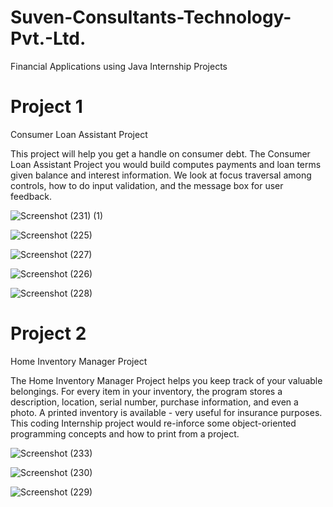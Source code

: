 # Suven-Consultants-Technology-Pvt.-Ltd.
Financial Applications using Java Internship Projects

# Project 1
Consumer Loan Assistant Project

This project will help you get a handle on consumer debt. The Consumer Loan Assistant Project you would build computes payments and loan terms given balance and interest information. We look at focus traversal among controls, how to do input validation, and the message box for user feedback.

![Screenshot (231)](https://user-images.githubusercontent.com/86226001/128392833-5e36dc17-e23b-4a9c-bd62-ba46e57a9f80.png)
                                            (1)

![Screenshot (225)](https://user-images.githubusercontent.com/86226001/128393218-cd71cf75-084c-4912-a5bf-e38de8aebee7.png)

![Screenshot (227)](https://user-images.githubusercontent.com/86226001/128393262-d02d1f7f-cace-4be3-954f-4d3a9623fa3b.png)

![Screenshot (226)](https://user-images.githubusercontent.com/86226001/128393288-863edc50-32dd-4807-a26b-a8e8ec2d80cb.png)

![Screenshot (228)](https://user-images.githubusercontent.com/86226001/128393322-edd7dcba-bc03-4ce5-8da6-90dc17d40005.png)




# Project 2
Home Inventory Manager Project

 The Home Inventory Manager Project helps you keep track of your valuable belongings. For every item in your inventory, the program stores a description, location, serial number, purchase information, and even a photo. A printed inventory is available - very useful for insurance purposes. This coding Internship project would re-inforce some object-oriented programming concepts and how to print from a project.
 
 ![Screenshot (233)](https://user-images.githubusercontent.com/86226001/128393975-44786ad2-9253-4c22-8ee0-84318d0f6302.png)

![Screenshot (230)](https://user-images.githubusercontent.com/86226001/128393992-8788fb12-27d5-4f87-af44-e13ad0e576c5.png)

![Screenshot (229)](https://user-images.githubusercontent.com/86226001/128394012-17036966-d4ae-4dea-bea5-d66db67566b9.png)
